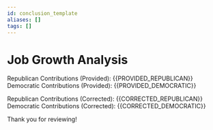 ```yaml
---
id: conclusion_template
aliases: []
tags: []
---
```

# Job Growth Analysis

Republican Contributions (Provided): {{PROVIDED_REPUBLICAN}}
Democratic Contributions (Provided): {{PROVIDED_DEMOCRATIC}}

Republican Contributions (Corrected): {{CORRECTED_REPUBLICAN}}
Democratic Contributions (Corrected): {{CORRECTED_DEMOCRATIC}}

Thank you for reviewing!

